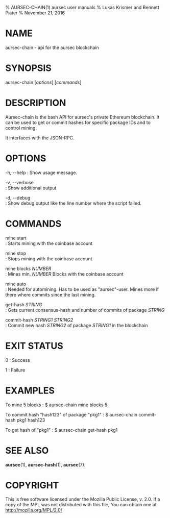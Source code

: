% AURSEC-CHAIN(1) aursec user manuals
% Lukas Krismer and Bennett Piater
% November 21, 2016

# NAME
aursec-chain - api for the aursec blockchain

# SYNOPSIS
aursec-chain [*options*] [*commands*]

# DESCRIPTION
Aursec-chain is the bash API for aursec's private Ethereum blockchain.
It can be used to get or commit hashes for specific package IDs and to control mining.

It interfaces with the JSON-RPC.

# OPTIONS

-h, \--help
:   Show usage message.

-v, \--verbose      
:   Show additional output

-d, \--debug      
:   Show debug output like the line number where the script failed.


# COMMANDS

mine start        
:   Starts mining with the coinbase account

mine stop         
:   Stops mining with the coinbase account

mine blocks *NUMBER*     
:   Mines min. *NUMBER* Blocks with the coinbase account

mine auto      
:   Needed for automining. Has to be used as "aursec"-user. Mines more if there where commits since the last mining.

get-hash  *STRING*       
:   Gets current consensus-hash and number of commits of package *STRING* 

commit-hash *STRING1 STRING2*  
:   Commit new hash *STRING2* of package *STRING1* in the blockchain


# EXIT STATUS

0
: Success

1
: Failure 

# EXAMPLES

To mine 5 blocks
: $ aursec-chain mine blocks 5

To commit hash "hash123" of package "pkg1"
: $ aursec-chain commit-hash pkg1 hash123

To get hash of "pkg1"
: $ aursec-chain get-hash pkg1

# SEE ALSO
**aursec**(1), **aursec-hash**(1), **aursec**(7).

# COPYRIGHT
This is free software licensed under the Mozilla Public License, v. 2.0.
If a copy of the MPL was not distributed with this file,
You can obtain one at http://mozilla.org/MPL/2.0/
